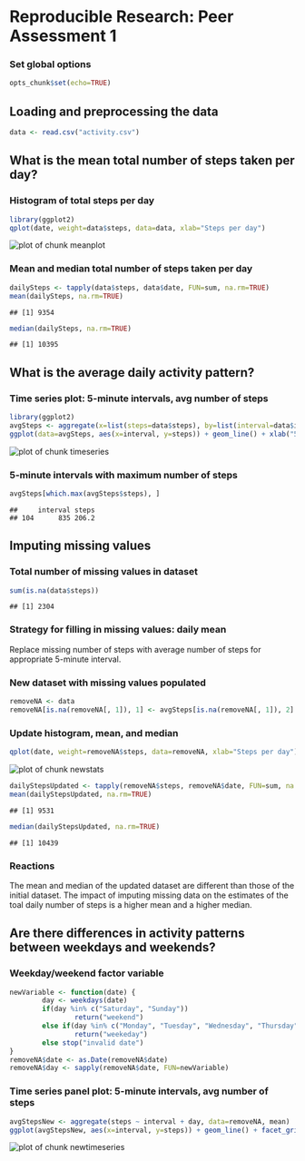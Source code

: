# Reproducible Research: Peer Assessment 1
### Set global options

```r
opts_chunk$set(echo=TRUE)
```

## Loading and preprocessing the data


```r
data <- read.csv("activity.csv")
```

## What is the mean total number of steps taken per day?

### Histogram of total steps per day

```r
library(ggplot2)
qplot(date, weight=data$steps, data=data, xlab="Steps per day")
```

![plot of chunk meanplot](figure/meanplot.png) 

### Mean and median total number of steps taken per day


```r
dailySteps <- tapply(data$steps, data$date, FUN=sum, na.rm=TRUE)
mean(dailySteps, na.rm=TRUE)
```

```
## [1] 9354
```

```r
median(dailySteps, na.rm=TRUE)
```

```
## [1] 10395
```

## What is the average daily activity pattern?

### Time series plot: 5-minute intervals, avg number of steps

```r
library(ggplot2)
avgSteps <- aggregate(x=list(steps=data$steps), by=list(interval=data$interval), FUN=mean, na.rm=TRUE)
ggplot(data=avgSteps, aes(x=interval, y=steps)) + geom_line() + xlab("5-minute interval") + ylab("Avg Number of Steps")
```

![plot of chunk timeseries](figure/timeseries.png) 

### 5-minute intervals with maximum number of steps

```r
avgSteps[which.max(avgSteps$steps), ]
```

```
##     interval steps
## 104      835 206.2
```

## Imputing missing values

### Total number of missing values in dataset

```r
sum(is.na(data$steps))
```

```
## [1] 2304
```

### Strategy for filling in missing values: daily mean
Replace missing number of steps with average number of steps for appropriate 5-minute interval.

### New dataset with missing values populated

```r
removeNA <- data
removeNA[is.na(removeNA[, 1]), 1] <- avgSteps[is.na(removeNA[, 1]), 2]
```

### Update histogram, mean, and median

```r
qplot(date, weight=removeNA$steps, data=removeNA, xlab="Steps per day")
```

![plot of chunk newstats](figure/newstats.png) 

```r
dailyStepsUpdated <- tapply(removeNA$steps, removeNA$date, FUN=sum, na.rm=TRUE)
mean(dailyStepsUpdated, na.rm=TRUE)
```

```
## [1] 9531
```

```r
median(dailyStepsUpdated, na.rm=TRUE)
```

```
## [1] 10439
```

### Reactions
The mean and median of the updated dataset are different than those of the initial dataset. The impact of imputing missing data on the estimates of the toal daily number of steps is a higher mean and a higher median. 

## Are there differences in activity patterns between weekdays and weekends?

### Weekday/weekend factor variable

```r
newVariable <- function(date) {
        day <- weekdays(date)
        if(day %in% c("Saturday", "Sunday"))
                return("weekend") 
        else if(day %in% c("Monday", "Tuesday", "Wednesday", "Thursday", "Friday"))
                return("weekeday")
        else stop("invalid date")
}
removeNA$date <- as.Date(removeNA$date)
removeNA$day <- sapply(removeNA$date, FUN=newVariable)
```

### Time series panel plot: 5-minute intervals, avg number of steps

```r
avgStepsNew <- aggregate(steps ~ interval + day, data=removeNA, mean)
ggplot(avgStepsNew, aes(x=interval, y=steps)) + geom_line() + facet_grid(day ~ .) + xlab("5-minute interval") + ylab("Avg Number of Steps")
```

![plot of chunk newtimeseries](figure/newtimeseries.png) 
